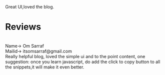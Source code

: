 <!-- This is how you should write your reviews on this page
<br>Name->Parth Gupta
<br>Mailid->parthgupta150903@gmail.com
<br>Your review->*--!>Great UI,loved the blog.
<h1> Reviews</h1>
<!-- Start writing below this line--!>
<br>Name-> Om Sarraf
<br>Mailid-> itsomsarraf@gmail.com
<br>Really helpful blog, loved the simple ui and to the point content, one suggestion: once you learn javascript, do add the click to copy button to all the snippets,it will make it even better. 
